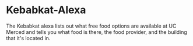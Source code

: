 # Kebabkat-Alexa
The Kebabkat alexa lists out what free food options are available at UC Merced and tells you what food is there, the food provider, and the building that it's located in. 

